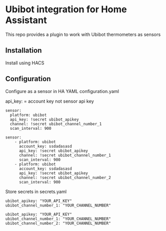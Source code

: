 # Ubibot integration for Home Assistant

This repo provides a plugin to work with Ubibot thermometers as sensors

## Installation

Install using HACS

## Configuration

Configure as a sensor in HA YAML configuration.yaml

api_key: = account key not sensor api key

```
sensor:
  platform: ubibot
  api_key: !secret ubibot_apikey
  channel: !secret ubibot_channel_number_1
  scan_interval: 900
```
```
sensor:
    - platform: ubibot
      account_key: ssdadasasd
      api_key: !secret ubibot_apikey
      channel: !secret ubibot_channel_number_1
      scan_interval: 900
    - platform: ubibot
      account_key: ssdadasasd
      api_key: !secret ubibot_apikey
      channel: !secret ubibot_channel_number_2
      scan_interval: 900
```

Store secrets in secrets.yaml

```
ubibot_apikey: "YOUR_API_KEY" 
ubibot_channel_number_1: "YOUR_CHANNEL_NUMBER"
```

```
ubibot_apikey: "YOUR_API_KEY" 
ubibot_channel_number_1: "YOUR_CHANNEL_NUMBER"
ubibot_channel_number_2: "YOUR_CHANNEL_NUMBER"
```
